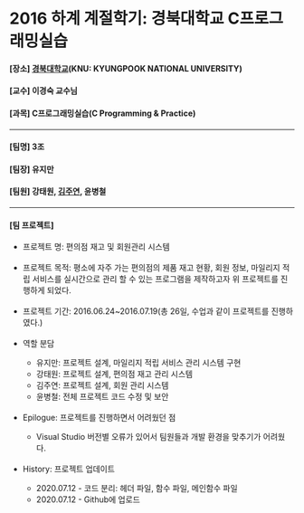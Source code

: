 # 2016 하계 계절학기: 경북대학교 C프로그래밍실습
<h4> [장소] <a href="https://www.knu.ac.kr">경북대학교</a>(KNU: KYUNGPOOK NATIONAL UNIVERSITY)</h4>
<h4> [교수] 이경숙 교수님</h4>
<h4> [과목] C프로그래밍실습(C Programming & Practice)</h4>
<hr>
<h4> [팀명] 3조</h4>
<h4> [팀장] 유지만</h4>
<h4> [팀원] 강태원, <a href="https://github.com/jysaa5">김주연</a>, 윤병철</h4>
<hr>
<h4> [팀 프로젝트]</h4>
<ul>
  <li>프로젝트 명: 편의점 재고 및 회원관리 시스템</li>
  <br>
  <li>프로젝트 목적: 평소에 자주 가는 편의점의 제품 재고 현황, 회원 정보, 마일리지 적립 서비스를 실시간으로 관리 할 수 있는 프로그램을 제작하고자 위 프로젝트를 진행하게 되었다.</li>
  <br>
  <li>프로젝트 기간: 2016.06.24~2016.07.19(총 26일, 수업과 같이 프로젝트를 진행하였다.)</li>
  <br>
  <li>역할 분담</li>
  <ul>
    <li>유지만: 프로젝트 설계, 마일리지 적립 서비스 관리 시스템 구현</li>
    <li>강태원: 프로젝트 설계, 편의점 재고 관리 시스템</li>
    <li>김주연: 프로젝트 설계, 회원 관리 시스템</li>
    <li>윤병철: 전체 프로젝트 코드 수정 및 보안</li>
  </ul>
  <br>
  <li>Epilogue: 프로젝트를 진행하면서 어려웠던 점</li>
  <ul>
    <li>Visual Studio 버전별 오류가 있어서 팀원들과 개발 환경을 맞추기가 어려웠다.</li>
  </ul>
  <br>
  <li>History: 프로젝트 업데이트</li>
  <ul>
    <li>2020.07.12 - 코드 분리: 헤더 파일, 함수 파일, 메인함수 파일</li>
    <li>2020.07.12 - Github에 업로드</li>
  </ul>
</ul>
